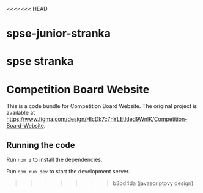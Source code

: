 <<<<<<< HEAD
# spse-junior-stranka
spse stranka 
=======

  # Competition Board Website

  This is a code bundle for Competition Board Website. The original project is available at https://www.figma.com/design/HlcDk7c7hYLEtlded9WnlK/Competition-Board-Website.

  ## Running the code

  Run `npm i` to install the dependencies.

  Run `npm run dev` to start the development server.
  
>>>>>>> b3bd4da (javascriptovy design)
